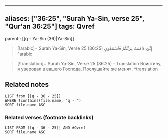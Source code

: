 
---
aliases: ["36:25", "Surah Ya-Sin, verse 25", "Qur'an 36:25"]
tags: Qvref
---

parent:: [[q - Ya-Sin (36)|Ya-Sin]]

> [!arabic]+ Surah Ya-Sin, Verse 25 (36:25)
> <span class="quran-arabic">إِنِّىٓ ءَامَنتُ بِرَبِّكُمْ فَٱسْمَعُونِ</span>
^arabic

> [!translation]+ Surah Ya-Sin, Verse 25 (36:25) - Translation
> Воистину, я уверовал в вашего Господа. Послушайте же меня».
^translation



## Related notes
```dataview
LIST from [[q - 36 - 25]]
WHERE !contains(file.name, "q - ")
SORT file.name ASC
```

### Related verses (footnote backlinks)
```dataview
LIST FROM [[q - 36 - 25]] AND #Qvref
SORT file.name ASC
```

